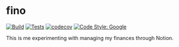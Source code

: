 # fino

[![Build](https://github.com/anwyho/fino/actions/workflows/build.yml/badge.svg?branch=main)](https://github.com/anwyho/fino/actions/workflows/build.yml)
[![Tests](https://github.com/anwyho/fino/actions/workflows/test.yml/badge.svg?branch=main)](https://github.com/anwyho/fino/actions/workflows/test.yml)
[![codecov](https://codecov.io/gh/anwyho/fino/branch/main/graph/badge.svg?token=8PV02OBEWZ)](https://codecov.io/gh/anwyho/fino)
[![Code Style: Google](https://img.shields.io/badge/code%20style-google-blueviolet.svg)](https://github.com/google/gts)

This is me experimenting with managing my finances through Notion. 
